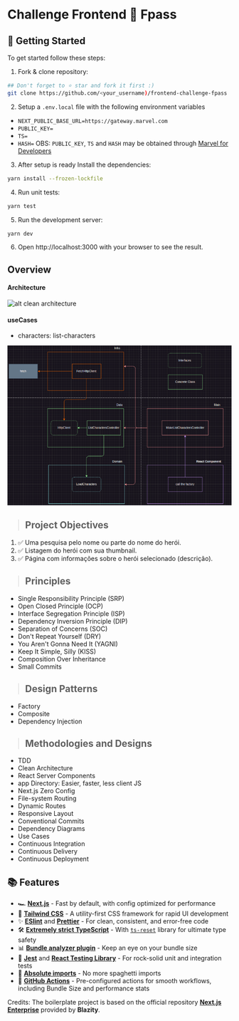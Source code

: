 # Challenge Frontend 🏅 Fpass

## 🎯 Getting Started

To get started follow these steps:

1. Fork & clone repository:

```bash
## Don't forget to ⭐ star and fork it first :)
git clone https://github.com/<your_username)/frontend-challenge-fpass
```

2. Setup a `.env.local` file with the following environment variables

- `NEXT_PUBLIC_BASE_URL=https://gateway.marvel.com`
- `PUBLIC_KEY=`
- `TS=`
- `HASH=`
  OBS: `PUBLIC_KEY`, `TS` and `HASH` may be obtained through [Marvel for Developers](https://developer.marvel.com/)

3. After setup is ready Install the dependencies:

```bash
yarn install --frozen-lockfile
```

4. Run unit tests:

```bash
yarn test
```

5. Run the development server:

```bash
yarn dev
```

6. Open http://localhost:3000 with your browser to see the result.

## Overview

#### Architecture

![alt clean architecture](https://blog.cleancoder.com/uncle-bob/images/2012-08-13-the-clean-architecture/CleanArchitecture.jpg)

#### useCases

- characters: list-characters

![load characters diagram clean architecture](/public/images/load-characters-diagram.png)

> ## Project Objectives

1. ✅ Uma pesquisa pelo nome ou parte do nome do herói.
2. ✅ Listagem do herói com sua thumbnail.
3. ✅ Página com informações sobre o herói selecionado (descrição).

> ## Principles

- Single Responsibility Principle (SRP)
- Open Closed Principle (OCP)
- Interface Segregation Principle (ISP)
- Dependency Inversion Principle (DIP)
- Separation of Concerns (SOC)
- Don't Repeat Yourself (DRY)
- You Aren't Gonna Need It (YAGNI)
- Keep It Simple, Silly (KISS)
- Composition Over Inheritance
- Small Commits

> ## Design Patterns

- Factory
- Composite
- Dependency Injection

> ## Methodologies and Designs

- TDD
- Clean Architecture
- React Server Components
- app Directory: Easier, faster, less client JS
- Next.js Zero Config
- File-system Routing
- Dynamic Routes
- Responsive Layout
- Conventional Commits
- Dependency Diagrams
- Use Cases
- Continuous Integration
- Continuous Delivery
- Continuous Deployment

## 📚 Features

- 🏎️ **[Next.js](https://nextjs.org/)** - Fast by default, with config optimized for performance
- 💅 **[Tailwind CSS](https://tailwindcss.com/)** - A utility-first CSS framework for rapid UI development
- ✨ **[ESlint](https://eslint.org/)** and **[Prettier](https://prettier.io/)** - For clean, consistent, and error-free code
- 🛠️ **[Extremely strict TypeScript](https://www.typescriptlang.org/)** - With [`ts-reset`](https://github.com/total-typescript/ts-reset) library for ultimate type safety
- 📊 **[Bundle analyzer plugin](https://www.npmjs.com/package/@next/bundle-analyzer)** - Keep an eye on your bundle size
- 🧪 **[Jest](https://jestjs.io/)** and **[React Testing Library](https://testing-library.com/react)** - For rock-solid unit and integration tests
- 🎯 **[Absolute imports](https://nextjs.org/docs/advanced-features/module-path-aliases)** - No more spaghetti imports
- 🚀 **[GitHub Actions](https://github.com/features/actions)** - Pre-configured actions for smooth workflows, including Bundle Size and performance stats

Credits: The boilerplate project is based on the official repository **[Next.js Enterprise](https://github.com/Blazity/next-enterprise)** provided by **Blazity**.
